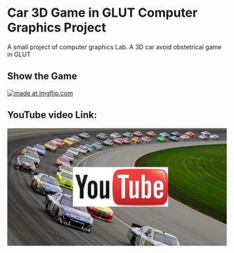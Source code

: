 # Car 3D Game in GLUT Computer Graphics Project
A small project of computer graphics Lab. A 3D car avoid obstetrical game in GLUT 


## Show the Game
<a href="https://imgflip.com/gif/2nt0uu"><img src="https://i.imgflip.com/2nt0uu.gif" title="made at imgflip.com"/></a>

## YouTube video Link:
[![Car Racing Youtube video](https://github.com/Sakifneoworld/Car-3D-Game-in-GLUT-in-Compute-Graphics-project-/blob/master/CarYoutube.png)](https://www.youtube.com/watch?v=17XvK43p5w8)
